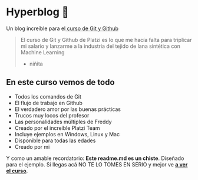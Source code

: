 
# Hyperblog 💚
Un blog increíble para el[ curso de Git y Github](https://platzi.com/cursos/git-github/ " curso de Git y Github")

> El curso de Git y Github de Platzi es lo que me hacía falta para triplicar mi salario y lanzarme a la industria del tejido de lana sintética con Machine Learning
> - niñita


## En este curso vemos de todo
* Todos los comandos de Git
* El flujo de trabajo en Github
* El verdadero amor por las buenas prácticas
* Trucos muy locos del profesor
* Las personalidades múltiples de Freddy
* Creado por el increíble Platzi Team
* Incluye ejemplos en Windows, Linux y Mac
* Disponible para todas las edades
* Creado por mi

Y como un amable recordatorio: **Este readme.md es un chiste**.  Diseñado para el ejemplo. Si llegas acá NO TE LO TOMES EN SERIO y mejor ve [**a ver el curso**](https://platzi.com/cursos/git-github/ "a ver el curso").
